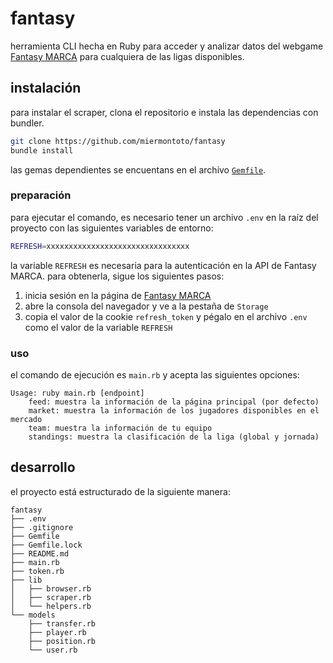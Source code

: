 # fantasy
herramienta CLI hecha en Ruby para acceder y analizar datos del webgame
[Fantasy MARCA](https://fantasy.marca.com/) para cualquiera de las ligas
disponibles.

## instalación
para instalar el scraper, clona el repositorio e instala las dependencias con
bundler.
```bash
git clone https://github.com/miermontoto/fantasy
bundle install
```

las gemas dependientes se encuentans en el archivo [`Gemfile`](Gemfile).

### preparación
para ejecutar el comando, es necesario tener un archivo `.env` en la raíz del
proyecto con las siguientes variables de entorno:
```bash
REFRESH=xxxxxxxxxxxxxxxxxxxxxxxxxxxxxxxx
```

la variable `REFRESH` es necesaria para la autenticación en la
API de Fantasy MARCA. para obtenerla, sigue los siguientes pasos:
1. inicia sesión en la página de [Fantasy MARCA](https://fantasy.marca.com/)
2. abre la consola del navegador y ve a la pestaña de `Storage`
3. copia el valor de la cookie `refresh_token` y pégalo en el archivo `.env` como
   el valor de la variable `REFRESH`

### uso
el comando de ejecución es `main.rb` y acepta las siguientes opciones:
```
Usage: ruby main.rb [endpoint]
	feed: muestra la información de la página principal (por defecto)
	market: muestra la información de los jugadores disponibles en el mercado
	team: muestra la información de tu equipo
	standings: muestra la clasificación de la liga (global y jornada)
```

## desarrollo
el proyecto está estructurado de la siguiente manera:
```
fantasy
├── .env
├── .gitignore
├── Gemfile
├── Gemfile.lock
├── README.md
├── main.rb
├── token.rb
├── lib
│   ├── browser.rb
│   ├── scraper.rb
│   └── helpers.rb
└── models
	├── transfer.rb
	├── player.rb
	├── position.rb
	└── user.rb
```
